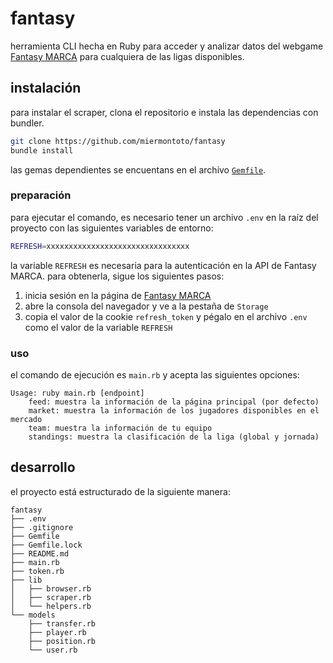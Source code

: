 # fantasy
herramienta CLI hecha en Ruby para acceder y analizar datos del webgame
[Fantasy MARCA](https://fantasy.marca.com/) para cualquiera de las ligas
disponibles.

## instalación
para instalar el scraper, clona el repositorio e instala las dependencias con
bundler.
```bash
git clone https://github.com/miermontoto/fantasy
bundle install
```

las gemas dependientes se encuentans en el archivo [`Gemfile`](Gemfile).

### preparación
para ejecutar el comando, es necesario tener un archivo `.env` en la raíz del
proyecto con las siguientes variables de entorno:
```bash
REFRESH=xxxxxxxxxxxxxxxxxxxxxxxxxxxxxxxx
```

la variable `REFRESH` es necesaria para la autenticación en la
API de Fantasy MARCA. para obtenerla, sigue los siguientes pasos:
1. inicia sesión en la página de [Fantasy MARCA](https://fantasy.marca.com/)
2. abre la consola del navegador y ve a la pestaña de `Storage`
3. copia el valor de la cookie `refresh_token` y pégalo en el archivo `.env` como
   el valor de la variable `REFRESH`

### uso
el comando de ejecución es `main.rb` y acepta las siguientes opciones:
```
Usage: ruby main.rb [endpoint]
	feed: muestra la información de la página principal (por defecto)
	market: muestra la información de los jugadores disponibles en el mercado
	team: muestra la información de tu equipo
	standings: muestra la clasificación de la liga (global y jornada)
```

## desarrollo
el proyecto está estructurado de la siguiente manera:
```
fantasy
├── .env
├── .gitignore
├── Gemfile
├── Gemfile.lock
├── README.md
├── main.rb
├── token.rb
├── lib
│   ├── browser.rb
│   ├── scraper.rb
│   └── helpers.rb
└── models
	├── transfer.rb
	├── player.rb
	├── position.rb
	└── user.rb
```
